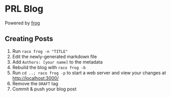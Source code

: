 PRL Blog
===

Powered by [frog](https://github.com/greghendershott/frog/)


Creating Posts
---

1. Run `raco frog -n "TITLE"`
2. Edit the newly-generated markdown file
3. Add `Authors: [your name]` to the metadata
4. Rebuild the blog with `raco frog -b`
5. Run `cd ..; raco frog -p` to start a web server and view your changes at [http://localhost:3000/](http://localhost:3000/)
6. Remove the `DRAFT` tag
7. Commit & push your blog post
